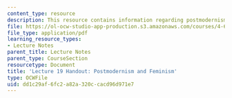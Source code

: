 ```yaml
---
content_type: resource
description: This resource contains information regarding postmodernism and feminism.
file: https://ol-ocw-studio-app-production.s3.amazonaws.com/courses/4-602-modern-art-and-mass-culture-spring-2012/dd1c29af6fc2a82a320ccacd96d971e7_MIT4_602S12_lec19.pdf
file_type: application/pdf
learning_resource_types:
- Lecture Notes
parent_title: Lecture Notes
parent_type: CourseSection
resourcetype: Document
title: 'Lecture 19 Handout: Postmodernism and Feminism'
type: OCWFile
uid: dd1c29af-6fc2-a82a-320c-cacd96d971e7
---
```


